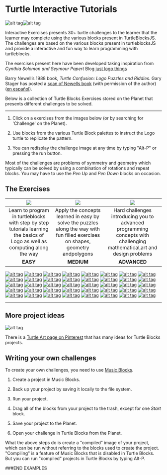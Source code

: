 Turtle Interactive Tutorials
================

![alt tag](https://rawgithub.com/sugarlabs/turtleblocksjs/master/guide/Turtle-a.png "Turtle")![alt tag](https://rawgithub.com/sugarlabs/turtleblocksjs/master/guide/Turtle-b.png "Confusion")

Interactive Exercises  presents 30+ turtle  challenges to the learner that the learner may complete using the various blocks present in TurtleBlocksJS.
The challenges are based on the various blocks present in turtleblocksJS and provide a interactive and fun way to learn programming with turtleblocks. 

The exercises present here have been developed taking inspiration from
*Cynthia Solomon and Seymour Papert* Blog  [just logo things](https://logothings.github.io/logothings/)

Barry Newell’s 1988 book, *Turtle Confusion: Logo Puzzles and
Riddles*. Gary Stager has posted a [scan of Newells book](http://constructingmodernknowledge.com/tcbook.pdf) (with
permission of the author) ([en español](http://github.com/downloads/humitos/turtle-confusion-es/la-confusion-de-la-tortuga.pdf)).

Below is a collection of Turtle Blocks Exercises  stored on the Planet
that presents different challenges to be solved.

----

1. Click on a exercises from the images below (or by searching for
'Challenge' on the Planet).

2. Use blocks from the various Turtle Block palettes to instruct the
Logo turtle to replicate the pattern.

3. You can redisplay the challenge image at any time by typing "Alt-P" or pressing the run button.

Most of the challenges are problems of symmetry and geometry which
typically can be solved by using a combination of rotations and repeat
blocks. You may have to use the *Pen Up* and *Pen Down* blocks on
occasion.

The Exercises
--------------
| ![](https://github.com/vaibhavdaren/turtleblocksjs/blob/tutorials/tutcompsite/basic.PNG)            |    ![](https://github.com/vaibhavdaren/turtleblocksjs/blob/tutorials/tutcompsite/medium.PNG) |![](https://github.com/vaibhavdaren/turtleblocksjs/blob/tutorials/tutcompsite/advanced.PNG)
:-------------------------:|:-------------------------:|:-------------------------:
Learn to program in turtleblocks with step by step tutorials learning the basics of Logo as well as computing along the way  |  Apply the concepts learned in easy by solve the puzzles along the way with fun filled exercises on shapes, geometry andpolygons |Hard challenges introducing you to advanced programming concepts with challenging mathematical,art and design problems
**EASY**  |  **MEDIUM**|  **ADVANCED**

[![alt tag](https://rawgithub.com/sugarlabs/turtleblocksjs/master/guide/confusion01.png "1")](https://turtle.sugarlabs.org/index.html?id=1526567252260030)
[![alt tag](https://rawgithub.com/sugarlabs/turtleblocksjs/master/guide/confusion02.png "2")](https://turtle.sugarlabs.org/index.html?id=1526567433188048)
[![alt tag](https://rawgithub.com/sugarlabs/turtleblocksjs/master/guide/confusion03.png "3")](https://turtle.sugarlabs.org/index.html?id=1526567543153451)
[![alt tag](https://rawgithub.com/sugarlabs/turtleblocksjs/master/guide/confusion04.png "4")](https://turtle.sugarlabs.org/index.html?id=1526564247350277)
[![alt tag](https://rawgithub.com/sugarlabs/turtleblocksjs/master/guide/confusion05.png "5")](https://turtle.sugarlabs.org/index.html?id=1526567691148715)
[![alt tag](https://rawgithub.com/sugarlabs/turtleblocksjs/master/guide/confusion06.png "6")](https://turtle.sugarlabs.org/index.html?id=1526567794575199)
[![alt tag](https://rawgithub.com/sugarlabs/turtleblocksjs/master/guide/confusion07.png "7")](https://turtle.sugarlabs.org/index.html?id=1526563270062700)
[![alt tag](https://rawgithub.com/sugarlabs/turtleblocksjs/master/guide/confusion08.png "8")](https://turtle.sugarlabs.org/index.html?id=1526563082052097)
[![alt tag](https://rawgithub.com/sugarlabs/turtleblocksjs/master/guide/confusion09.png "9")](https://turtle.sugarlabs.org/index.html?id=1526562849050879)
[![alt tag](https://rawgithub.com/sugarlabs/turtleblocksjs/master/guide/confusion10.png "10")](https://turtle.sugarlabs.org/index.html?id=1526568029056667)
[![alt tag](https://rawgithub.com/sugarlabs/turtleblocksjs/master/guide/confusion11.png "11")](https://turtle.sugarlabs.org/index.html?id=1526568079924074)
[![alt tag](https://rawgithub.com/sugarlabs/turtleblocksjs/master/guide/confusion12.png "12")](https://turtle.sugarlabs.org/index.html?id=1526568162465912)
[![alt tag](https://rawgithub.com/sugarlabs/turtleblocksjs/master/guide/confusion13.png "13")](https://turtle.sugarlabs.org/index.html?id=1526568211317981)
[![alt tag](https://rawgithub.com/sugarlabs/turtleblocksjs/master/guide/confusion14.png "14")](https://turtle.sugarlabs.org/index.html?id=1526568272338454)
[![alt tag](https://rawgithub.com/sugarlabs/turtleblocksjs/master/guide/confusion15.png "15")](https://turtle.sugarlabs.org/index.html?id=1526561037040375)
[![alt tag](https://rawgithub.com/sugarlabs/turtleblocksjs/master/guide/confusion16.png "16")](https://turtle.sugarlabs.org/index.html?id=1526560815211385)
[![alt tag](https://rawgithub.com/sugarlabs/turtleblocksjs/master/guide/confusion17.png "17")](https://turtle.sugarlabs.org/index.html?id=1526560575701712)
[![alt tag](https://rawgithub.com/sugarlabs/turtleblocksjs/master/guide/confusion18.png "18")](https://turtle.sugarlabs.org/index.html?id=1526560085438667)
[![alt tag](https://rawgithub.com/sugarlabs/turtleblocksjs/master/guide/confusion19.png "19")](https://turtle.sugarlabs.org/index.html?id=1526559804645285)
[![alt tag](https://rawgithub.com/sugarlabs/turtleblocksjs/master/guide/confusion20.png "20")](https://turtle.sugarlabs.org/index.html?id=1526504055444851)
[![alt tag](https://rawgithub.com/sugarlabs/turtleblocksjs/master/guide/confusion21.png "21")](https://turtle.sugarlabs.org/index.html?id=1526590074923969)
[![alt tag](https://rawgithub.com/sugarlabs/turtleblocksjs/master/guide/confusion22.png "22")](https://turtle.sugarlabs.org/index.html?id=1526590637187609)
[![alt tag](https://rawgithub.com/sugarlabs/turtleblocksjs/master/guide/confusion23.png "23")](https://turtle.sugarlabs.org/index.html?id=1526590758964313)
[![alt tag](https://rawgithub.com/sugarlabs/turtleblocksjs/master/guide/confusion24.png "24")](https://turtle.sugarlabs.org/index.html?id=1526590916526401)
[![alt tag](https://rawgithub.com/sugarlabs/turtleblocksjs/master/guide/confusion25.png "25")](https://turtle.sugarlabs.org/index.html?id=1526591187886095)
[![alt tag](https://rawgithub.com/sugarlabs/turtleblocksjs/master/guide/confusion26.png "26")](https://turtle.sugarlabs.org/index.html?id=1526591658158591)
[![alt tag](https://rawgithub.com/sugarlabs/turtleblocksjs/master/guide/confusion27.png "27")](https://turtle.sugarlabs.org/index.html?id=1526591871020517)
[![alt tag](https://rawgithub.com/sugarlabs/turtleblocksjs/master/guide/confusion28.png "28")](https://turtle.sugarlabs.org/index.html?id=1526592128125419)
[![alt tag](https://rawgithub.com/sugarlabs/turtleblocksjs/master/guide/confusion29.png "29")](https://turtle.sugarlabs.org/index.html?id=1526598110382111)
[![alt tag](https://rawgithub.com/sugarlabs/turtleblocksjs/master/guide/confusion30.png "30")](https://turtle.sugarlabs.org/index.html?id=1526598270830720)
[![alt tag](https://rawgithub.com/sugarlabs/turtleblocksjs/master/guide/confusion31.png "31")](https://turtle.sugarlabs.org/index.html?id=1526598432196969)
[![alt tag](https://rawgithub.com/sugarlabs/turtleblocksjs/master/guide/confusion32.png "32")](https://turtle.sugarlabs.org/index.html?id=1526599758237232)
[![alt tag](https://rawgithub.com/sugarlabs/turtleblocksjs/master/guide/confusion33.png "33")](https://turtle.sugarlabs.org/index.html?id=1526600080947487)
[![alt tag](https://rawgithub.com/sugarlabs/turtleblocksjs/master/guide/confusion34.png "34")](https://turtle.sugarlabs.org/index.html?id=1526599984856005)
[![alt tag](https://rawgithub.com/sugarlabs/turtleblocksjs/master/guide/confusion35.png "35")](https://turtle.sugarlabs.org/index.html?id=1526600689524148)
[![alt tag](https://rawgithub.com/sugarlabs/turtleblocksjs/master/guide/confusion36.png "36")](https://turtle.sugarlabs.org/index.html?id=1526600594394810)
[![alt tag](https://rawgithub.com/sugarlabs/turtleblocksjs/master/guide/confusion37.png "37")](https://turtle.sugarlabs.org/index.html?id=1526601519424898)
[![alt tag](https://rawgithub.com/sugarlabs/turtleblocksjs/master/guide/confusion38.png "38")](https://turtle.sugarlabs.org/index.html?id=1526602082360755)
[![alt tag](https://rawgithub.com/sugarlabs/turtleblocksjs/master/guide/confusion39.png "39")](https://turtle.sugarlabs.org/index.html?id=1526605345312012)
[![alt tag](https://rawgithub.com/sugarlabs/turtleblocksjs/master/guide/confusion40.png "40")](https://turtle.sugarlabs.org/index.html?id=1526603005243876)

----

More project ideas
------------------

![alt tag](https://rawgithub.com/sugarlabs/turtleblocksjs/master/guide/pinterest.png "Pinterest")

There is a [Turtle Art page on
Pinterest](https://www.pinterest.com/walterbender/turtle-art/) that
has many ideas for Turtle Blocks projects.

Writing your own challenges
---------------------------

To create your own challenges, you need to use [Music Blocks](https://musicblocks.sugarlabs.org).

1. Create a project in Music Blocks.

2. Back up your project by saving it locally to the file system.

3. Run your project.

4. Drag all of the blocks from your project to the trash, except for
one *Start* block.

5. Save your project to the Planet.

6. Open your challenge in Turtle Blocks from the Planet.

What the above steps do is create a "compiled" image of your project,
which can be run without referring to the blocks used to create the
project. "Compiling" is a feature of Music Blocks that is disabled in
Turtle Blocks. But you can run "compiled" projects in Turtle Blocks by
typing Alt-P.




















###END EXAMPLES
